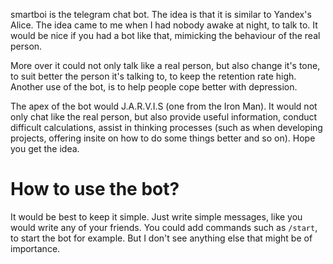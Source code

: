 smartboi is the telegram chat bot. The idea is that it is similar to Yandex's Alice. The idea came to me when I had nobody awake at night, to talk to. It would be nice if you had a bot like that, mimicking the behaviour of the real person.

More over it could not only talk like a real person, but also change it's tone, to suit better the person it's talking to, to keep the retention rate high. Another use of the bot, is to help people cope better with depression.

The apex of the bot would J.A.R.V.I.S (one from the Iron Man). It would not only chat like the real person, but also provide useful information, conduct difficult calculations, assist in thinking processes (such as when developing projects, offering insite on how to do some things better and so on). Hope you get the idea.

# How to use the bot?
It would be best to keep it simple. Just write simple messages, like you would write any of your friends. You could add commands such as `/start`, to start the bot for example. But I don't see anything else that might be of importance.
